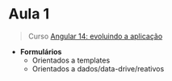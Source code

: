 # Aula 1

> Curso [Angular 14: evoluindo a aplicação](https://unibb.alura.com.br/course/angular-evoluindo-aplicacao)

- **Formulários**
  - Orientados a templates
  - Orientados a dados/data-drive/reativos
